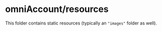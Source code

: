 # omniAccount/resources

This folder contains static resources (typically an `"images"` folder as well).
